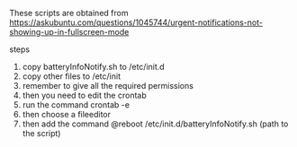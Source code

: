 These scripts are obtained from https://askubuntu.com/questions/1045744/urgent-notifications-not-showing-up-in-fullscreen-mode

steps

1. copy batteryInfoNotify.sh to /etc/init.d
2. copy other files to /etc/init
3. remember to give all the required permissions 
4. then you need to edit the crontab 
5. run the command crontab -e
6. then choose a fileeditor
7. then add the command @reboot /etc/init.d/batteryInfoNotify.sh (path to the script)
